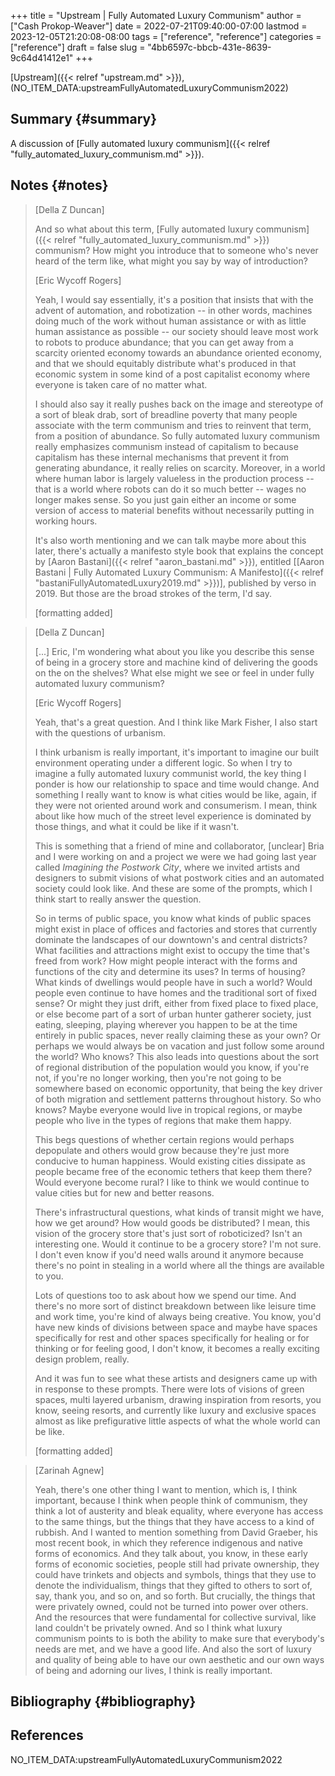 +++
title = "Upstream | Fully Automated Luxury Communism"
author = ["Cash Prokop-Weaver"]
date = 2022-07-21T09:40:00-07:00
lastmod = 2023-12-05T21:20:08-08:00
tags = ["reference", "reference"]
categories = ["reference"]
draft = false
slug = "4bb6597c-bbcb-431e-8639-9c64d41412e1"
+++

[Upstream]({{< relref "upstream.md" >}}), (NO_ITEM_DATA:upstreamFullyAutomatedLuxuryCommunism2022)


## Summary {#summary}

A discussion of [Fully automated luxury communism]({{< relref "fully_automated_luxury_communism.md" >}}).


## Notes {#notes}

> [Della Z Duncan]
>
> And so what about this term, [Fully automated luxury communism]({{< relref "fully_automated_luxury_communism.md" >}}) communism? How might you introduce that to someone who's never heard of the term like, what might you say by way of introduction?
>
> [Eric Wycoff Rogers]
>
> Yeah, I would say essentially, it's a position that insists that with the advent of automation, and robotization -- in other words, machines doing much of the work without human assistance or with as little human assistance as possible -- our society should leave most work to robots to produce abundance; that you can get away from a scarcity oriented economy towards an abundance oriented economy, and that we should equitably distribute what's produced in that economic system in some kind of a post capitalist economy where everyone is taken care of no matter what.
>
> I should also say it really pushes back on the image and stereotype of a sort of bleak drab, sort of breadline poverty that many people associate with the term communism and tries to reinvent that term, from a position of abundance. So fully automated luxury communism really emphasizes communism instead of capitalism to because capitalism has these internal mechanisms that prevent it from generating abundance, it really relies on scarcity. Moreover, in a world where human labor is largely valueless in the production process -- that is a world where robots can do it so much better -- wages no longer makes sense. So you just gain either an income or some version of access to material benefits without necessarily putting in working hours.
>
> It's also worth mentioning and we can talk maybe more about this later, there's actually a manifesto style book that explains the concept by [Aaron Bastani]({{< relref "aaron_bastani.md" >}}), entitled [[Aaron Bastani | Fully Automated Luxury Communism: A Manifesto]({{< relref "bastaniFullyAutomatedLuxury2019.md" >}})], published by verso in 2019. But those are the broad strokes of the term, I'd say.
>
> [formatting added]

<!--quoteend-->

> [Della Z Duncan]
>
> [...] Eric, I'm wondering what about you like you describe this sense of being in a grocery store and machine kind of delivering the goods on the on the shelves? What else might we see or feel in under fully automated luxury communism?
>
> [Eric Wycoff Rogers]
>
> Yeah, that's a great question. And I think like Mark Fisher, I also start with the questions of urbanism.
>
> I think urbanism is really important, it's important to imagine our built environment operating under a different logic. So when I try to imagine a fully automated luxury communist world, the key thing I ponder is how our relationship to space and time would change. And something I really want to know is what cities would be like, again, if they were not oriented around work and consumerism. I mean, think about like how much of the street level experience is dominated by those things, and what it could be like if it wasn't.
>
> This is something that a friend of mine and collaborator, [unclear] Bria and I were working on and a project we were we had going last year called _Imagining the Postwork City_, where we invited artists and designers to submit visions of what postwork cities and an automated society could look like. And these are some of the prompts, which I think start to really answer the question.
>
> So in terms of public space, you know what kinds of public spaces might exist in place of offices and factories and stores that currently dominate the landscapes of our downtown's and central districts? What facilities and attractions might exist to occupy the time that's freed from work? How might people interact with the forms and functions of the city and determine its uses? In terms of housing? What kinds of dwellings would people have in such a world? Would people even continue to have homes and the traditional sort of fixed sense? Or might they just drift, either from fixed place to fixed place, or else become part of a sort of urban hunter gatherer society, just eating, sleeping, playing wherever you happen to be at the time entirely in public spaces, never really claiming these as your own? Or perhaps we would always be on vacation and just follow some around the world? Who knows? This also leads into questions about the sort of regional distribution of the population would you know, if you're not, if you're no longer working, then you're not going to be somewhere based on economic opportunity, that being the key driver of both migration and settlement patterns throughout history. So who knows? Maybe everyone would live in tropical regions, or maybe people who live in the types of regions that make them happy.
>
> This begs questions of whether certain regions would perhaps depopulate and others would grow because they're just more conducive to human happiness. Would existing cities dissipate as people became free of the economic tethers that keep them there? Would everyone become rural? I like to think we would continue to value cities but for new and better reasons.
>
> There's infrastructural questions, what kinds of transit might we have, how we get around? How would goods be distributed? I mean, this vision of the grocery store that's just sort of roboticized? Isn't an interesting one. Would it continue to be a grocery store? I'm not sure. I don't even know if you'd need walls around it anymore because there's no point in stealing in a world where all the things are available to you.
>
> Lots of questions too to ask about how we spend our time. And there's no more sort of distinct breakdown between like leisure time and work time, you're kind of always being creative. You know, you'd have new kinds of divisions between space and maybe have spaces specifically for rest and other spaces specifically for healing or for thinking or for feeling good, I don't know, it becomes a really exciting design problem, really.
>
> And it was fun to see what these artists and designers came up with in response to these prompts. There were lots of visions of green spaces, multi layered urbanism, drawing inspiration from resorts, you know, seeing resorts, and currently like luxury and exclusive spaces almost as like prefigurative little aspects of what the whole world can be like.
>
> [formatting added]

<!--quoteend-->

> [Zarinah Agnew]
>
> Yeah, there's one other thing I want to mention, which is, I think important, because I think when people think of communism, they think a lot of austerity and bleak equality, where everyone has access to the same things, but the things that they have access to a kind of rubbish. And I wanted to mention something from David Graeber, his most recent book, in which they reference indigenous and native forms of economics. And they talk about, you know, in these early forms of economic societies, people still had private ownership, they could have trinkets and objects and symbols, things that they use to denote the individualism, things that they gifted to others to sort of, say, thank you, and so on, and so forth. But crucially, the things that were privately owned, could not be turned into power over others. And the resources that were fundamental for collective survival, like land couldn't be privately owned. And so I think what luxury communism points to is both the ability to make sure that everybody's needs are met, and we have a good life. And also the sort of luxury and quality of being able to have our own aesthetic and our own ways of being and adorning our lives, I think is really important.


## Bibliography {#bibliography}

## References

<style>.csl-entry{text-indent: -1.5em; margin-left: 1.5em;}</style><div class="csl-bib-body">
  <div class="csl-entry">NO_ITEM_DATA:upstreamFullyAutomatedLuxuryCommunism2022</div>
</div>
